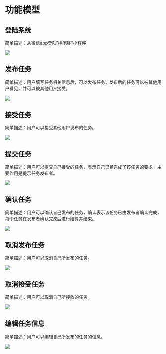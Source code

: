# 功能模型

## 登陆系统
简单描述：从微信app登陆”挣闲钱”小程序

![](https://github.com/the-earn-money-system/Document/blob/master/docs/imgs/06-05-SSD-denglu.png?raw=true)

## 发布任务
简单描述：用户填写任务相关信息后，可以发布任务，发布后的任务可以被其他用户看见，并可以被其他用户接受。

![](https://github.com/the-earn-money-system/Document/blob/master/docs/imgs/06-05-SSD-fabu.png?raw=true)

## 接受任务
简单描述：用户可以接受其他用户发布的任务。

![](https://github.com/the-earn-money-system/Document/blob/master/docs/imgs/06-05-SSD-jieshou.png?raw=true)

## 提交任务
简单描述：用户可以提交自己接受的任务，表示自己已经完成了该任务的要求。主要作用是提示任务发布者。

![](https://github.com/the-earn-money-system/Document/blob/master/docs/imgs/06-05-SSD-tijiao.png?raw=true)

## 确认任务
简单描述：用户可以确认自己发布的任务，确认表示该任务已由发布者确认完成，每个任务在发布者确认完成后进行结算并结束。

![](https://github.com/the-earn-money-system/Document/blob/master/docs/imgs/06-05-SSD-queren.png?raw=true)

## 取消发布任务
简单描述：用户可以取消自己所发布的任务。

![](https://github.com/the-earn-money-system/Document/blob/master/docs/imgs/06-05-SSD-quxiaofb.png?raw=true)

## 取消接受任务
简单描述：用户可以取消自己所接收的任务。

![](https://github.com/the-earn-money-system/Document/blob/master/docs/imgs/06-05-SSD-quxiaojs.png?raw=true)

## 编辑任务信息
简单描述：用户可以编辑自己所发布的任务的信息。

![](https://github.com/the-earn-money-system/Document/blob/master/docs/imgs/06-05-SSD-bianji.png?raw=true)

